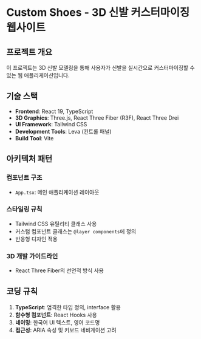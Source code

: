 # Custom Shoes - 3D 신발 커스터마이징 웹사이트

<!-- Use this file to provide workspace-specific custom instructions to Copilot. For more details, visit https://code.visualstudio.com/docs/copilot/copilot-customization#_use-a-githubcopilotinstructionsmd-file -->

## 프로젝트 개요

이 프로젝트는 3D 신발 모델링을 통해 사용자가 신발을 실시간으로 커스터마이징할 수 있는 웹 애플리케이션입니다.

## 기술 스택

- **Frontend**: React 19, TypeScript
- **3D Graphics**: Three.js, React Three Fiber (R3F), React Three Drei
- **UI Framework**: Tailwind CSS
- **Development Tools**: Leva (컨트롤 패널)
- **Build Tool**: Vite

## 아키텍처 패턴

### 컴포넌트 구조

- `App.tsx`: 메인 애플리케이션 레이아웃

### 스타일링 규칙

- Tailwind CSS 유틸리티 클래스 사용
- 커스텀 컴포넌트 클래스는 `@layer components`에 정의
- 반응형 디자인 적용

### 3D 개발 가이드라인

- React Three Fiber의 선언적 방식 사용

## 코딩 규칙

1. **TypeScript**: 엄격한 타입 정의, interface 활용
2. **함수형 컴포넌트**: React Hooks 사용
3. **네이밍**: 한국어 UI 텍스트, 영어 코드명
4. **접근성**: ARIA 속성 및 키보드 네비게이션 고려
